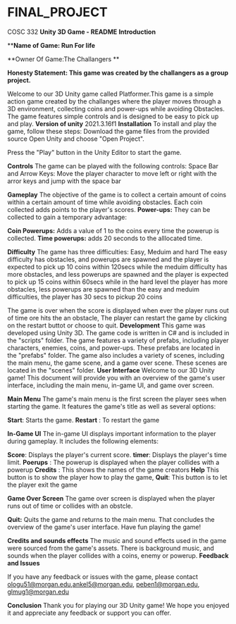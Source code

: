 # FINAL_PROJECT
COSC 332
**Unity 3D Game - README**
**Introduction**

****Name of Game: Run For life**

**Owner Of Game:The Challangers **

**Honesty Statement: This game was created by the challangers as a group project.**

Welcome to our 3D Unity game called Platformer.This game is a simple action game created by the challanges where the player moves through a 3D environment, collecting coins and power-ups while avoiding Obstacles. The game features simple controls and is designed to be easy to pick up and play.
**Version of unity**
2021.3.16f1
**Installation**
To install and play the game, follow these steps:
Download the game files from the provided source 
Open Unity and choose "Open Project".


Press the "Play" button in the Unity Editor to start the game.

**Controls**
The game can be played with the following controls:
Space Bar and Arrow Keys: Move the player character to move left or right with the arror keys and jump with the space bar

**Gameplay**
The objective of the game is to collect a certain amount of coins within a certain amount of time while avoiding obstacles. Each coin collected adds points to the player's scores.
  **Power-ups:** They can be collected to gain a temporary advantage:

  **Coin Powerups:** Adds a value of 1 to the coins every time the powerup is collected.
  **Time powerups:** adds 20 seconds to the alllocated time.

  **Difficulty**
   The game has three difficulties: Easy, Meduim and hard 
   The easy difficulty has obstacles, and powerups are spawned and the player is expected to pick up 10 coins within 120secs while the meduim difficulty has more obstacles, and less powerups are spawned and the player is expected to pick up 15 coins within 60secs  while in the hard level the player has more obstacles, less powerups are spawned than the easy and meduim difficulties, the player has 30 secs to pickup 20 coins

The game is over when the score is displayed when ever the player runs out of time ore hits the an obstacle, The player can restart the game by clicking on the restart buttot or choose to quit.
**Development**
This game was developed using Unity 3D. The game code is written in C# and is included in the "scripts" folder.
The game features a variety of prefabs, including player characters, enemies, coins, and power-ups. These prefabs are located in the "prefabs" folder.
The game also includes a variety of scenes, including the main menu, the game scene, and a game over scene. These scenes are located in the "scenes" folder.
**User Interface**
Welcome to our 3D Unity game! This document will provide you with an overview of the game's user interface, including the main menu, in-game UI, and game over screen.

**Main Menu**
The game's main menu is the first screen the player sees when starting the game. It features the game's title as well as several options:

**Start**: Starts the game.
**Restart** : To restart the game

**In-Game UI**
The in-game UI displays important information to the player during gameplay. It includes the following elements:

**Score**: Displays the player's current score.
**timer**: Displays the player's time limit.
**Poerups** : The powerup is displayed when the player collides with a powerup
**Credits** : This shows the names of the game creators 
**Help** This button is to show the player how to play the game,
**Quit**: This button is to let the player exit the game

**Game Over Screen**
The game over screen is displayed when the player runs out of time or collides with an obstcle. 


**Quit:** Quits the game and returns to the main menu.
That concludes the overview of the game's user interface. Have fun playing the game!

**Credits and sounds effects**
The music and sound effects used in the game were sourced from the game's assets. There is background music, and sounds when the player collides with a coins, enemy or powerup.
**Feedback and Issues**

If you have any feedback or issues with the game, please contact ologu51@morgan.edu,ankel5@morgan.edu, peben1@morgan.edu, glmug1@morgan.edu

**Conclusion**
Thank you for playing our 3D Unity game! We hope you enjoyed it and appreciate any feedback or support you can offer.

